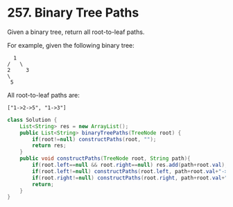 # 257. Binary Tree Paths
Given a binary tree, return all root-to-leaf paths.

For example, given the following binary tree:

 ```
   1
 /   \
2     3
 \
  5
 ```
 
All root-to-leaf paths are:

```
["1->2->5", "1->3"]
```

```java
class Solution {
    List<String> res = new ArrayList();
    public List<String> binaryTreePaths(TreeNode root) {
        if(root!=null) constructPaths(root, "");
        return res;
    }
    public void constructPaths(TreeNode root, String path){
        if(root.left==null && root.right==null) res.add(path+root.val);
        if(root.left!=null) constructPaths(root.left, path+root.val+"->");
        if(root.right!=null) constructPaths(root.right, path+root.val+"->");
        return;
    }
}
```
